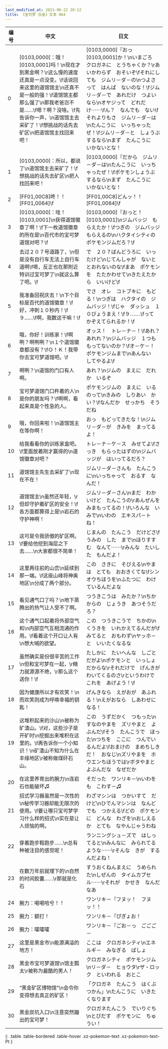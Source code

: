```yaml
---
last_modified_at: 2021-06-22 20:12
title: 《宝可梦 白金》文本 064
---
```

| 编号 | 中文 | 日文 |
| ---- | ---- | ---- |
| 0 | [0103,0000]：哦！[0103,0001]吗！\n现在才到黑金啊？\r这么慢的速度还真是一点没变。\f话说回来这里的道馆馆主\n还真不是一般的强！\f道馆馆主都那么强了\n那我老爸岂不是……\f嗯？啊？没啥。\f先告诉你一声，\n道馆馆主去采矿了！\f想挑战的话先去矿区\n把道馆馆主找回来吧！ | [0103,0000]『おっ　[0103,0001]か！\nいまごろ　クロガネに　とうちゃくか？\rあいかわらず　おそいぞ\fそれにしても　ジムリ－ダ－の\nつよさって　はんぱ　ないのな！\fジムリ－ダ－で　あれだけ　つよいなら\nオヤジって　どれだけ⋯⋯\fん？　なんでも　ない\fそれよりもさ　ジムリ－ダ－は\nたんこうに　いっちゃったぜ！\fジムリ－ダ－と　しょうぶ　するなら\nまず　たんこうに　いかないとな！ |
| 1 | [0103,0000]：所以，都说了\n道馆馆主去采矿了！\f想挑战的话先去矿区\n把人找回来吧！ | [0103,0000]『だから　ジムリ－ダ－は\nたんこうに　いっちゃったぜ！\fポケモンしょうぶ　するなら\nまず　たんこうに　いかないとな！ |
| 2 | [FF01,00C8]咚！！[FF01,0064]\f | [FF01,00C8]どんッ！！[FF01,0064]\f |
| 3 | [0103,0000]：哇！[0103,0001]\n获得道馆徽章了啊！\f下一枚道馆徽章的所在是\n百代市的宝可梦道馆对吧？\f | [0103,0000]『おっと！　[0103,0001]\nジムバッジ　もらえたか！\fつぎの　ジムバッジ　もらえるの\nハクタイシティの　ポケモンジムだろ？\f |
| 4 | 去过２０７号道路了，\n但是没有自行车无法上自行车道啊\f嗯，反正也在那附近特训过宝可梦了\n就这么算了吧。\f | で　２０７ばんどうろに　いったけど\nじてんしゃが　ないと　とおれないのな\fまあ　ポケモンを　たたかわせて\nきたえたから　いいけど\f |
| 5 | 我准备回祝庆去！\n下个目标是百代的道馆徽章！\f好，冲刺１０秒内！\f９……\f啊，我数这干嘛！\f | でさ　オレ　コトブキに　もどる！\nつぎは　ハクタイの　ジムバッジ！\fじゃ　ダッシュ　１０びょうまえ！\f９⋯⋯\fって　かぞえてられるか！\f |
| 6 | 哦，你好！训练家！\f啊咧？啊咧咧？\n１个道馆徽章都没有？\fＯ！Ｋ！我带你去宝可梦道馆吧。\f | オッス！　トレ－ナ－！\fあれ？　あれれ？\nジムバッジ　１つも　もってないのか？\fオ－ケ－！　ポケモンジムまで\nあんない　してやるよ\f |
| 7 | 啊咧？\n道馆的门口有人啊。 | あれ？\nジムの　まえに　だれか　いるぞ |
| 8 | 宝可梦道馆门口杵着的人\n是你的朋友吗？\f啊啊，看起来真是个性急的人。 | ポケモンジムの　まえに　いるのって\nきみの　しりあい　かい？\fなんだか　せっかち　そうだね |
| 9 | 哦，你回来啦！\n道馆馆主在等你啊！ | おっ　もどってきたな！\nジムリ－ダ－が　きみを　まってるよ！ |
| 10 | 给我看看你的训练家盒吧。\f里面放着刚才赢得的\n道馆徽章对吧？ | トレ－ナ－ケ－ス　みせてよ\fさっき　もらったはずの\nジムバッジが　はいってるだろ？ |
| 11 | 道馆馆主先生去采矿了\n现在不在！ | ジムリ－ダ－さんも　たんこうに\nいっちゃって　おるす　なんだ！ |
| 12 | 道馆馆主\n虽然还年轻，\r但却守护着矿区的安全！\f各方面都算得上是\n岩石的守护神啊！ | ジムリ－ダ－さん\nまだ　わかいけど　たんこうの\rあんぜんを　みまもってるの！\fいろんな　いみで\nいわの　エキスパ－ト　ね！ |
| 13 | 这可是令我骄傲的矿区啊。\f要给他挖到海层之下去……\n大家都很不简单！ | じまんの　たんこう　だけどさ\fうみの　した　まで\nほりすすむ　なんて⋯⋯\rみんな　たいした　もんだよ！ |
| 14 | 这里再往前的山峦\n延续到那一端。\f这座山峰将神奥地区\n分成了两个部分。 | この　さきに　そびえる\nやまは　とても　おおきくてな\fシンオウちほうを\nふたつに　わけているんだよな |
| 15 | 看见通气口了吗？\n地下蒸腾出的热气让人受不了啊。 | つうきこうは　みたか？\nちかからの　じょうき　あつそうだろ？ |
| 16 | 这个通气口起着将外部空气和\n内部空气互相流通的作用。\f看着这个开口让人有\n想大喊的欲望。 | この　つうきこうで　ちかの\nくうきを　いれかえてるんだが\fみてると　おもわず\nヤッホ－と　いいたくなるな |
| 17 | 虽然确实是份很辛苦的工作\n但和宝可梦在一起，\r精力就源源不绝，\r那么这个送你！\f | たしかに　たいへんな　しごと　だがよ\nポケモンと　いっしょ　だからな\rそれだけで　げんきが　わいてくるのさ\rというわけで　これを　あげよう！\f |
| 18 | 因为健康所以才有欢笑！\n而欢笑则成为呼唤幸福的钥匙！ | げんきなら　えがおが　あふれる！\nえがおなら　しあわせに　なる！ |
| 19 | 这堆积起来的沙山\n被称为矿渣山。\f对，这些沙子是开矿时\n挖掘出来堆积在这里的。\f再告诉你一个小知识！\n矿渣山不知为什么在丰缘地区\r被称做煤矸石山。 | この　うずだかく　つもった\nすなのやまを　ズリやまと　よぶんだ\fそう　たんこうで　ほった\nつちを　ここに　つんでいるんだよ\fおまけの　まめちしきだ！　おなじ\nズリやまを　ホウエンちほうでは\rボタやまと　よぶんだな　なぜだか |
| 20 | 在这里养育出的腕力\n连岩石也能破坏♫ | そだった　ワンリキ－\nいわをも　こわす－♫ |
| 21 | 招式学习器虽然是一次性的\n秘传学习器却能无限次的使用。\f要让哪只宝可梦学习什么样的招式\n实在是让人烦恼的啊。 | わざマシンは　つかいすて　だけど\nひでんマシンは　なんどでも　つかえる\fどの　ポケモンに　どんな　わざを\nおしえるか　とても　なやんじゃうわね |
| 22 | 穿着跑步鞋跑步……\n总有种被注目的感觉呢！ | ランニングシュ－ズで　はしってると\nみんなに　みられてるような⋯⋯\rそんな　きが　するんだよね！ |
| 23 | 在数万年前就埋下的\n自然的时间胶囊……\r那就是化石 | すうおくねんまえに　うめられた\nしぜんの　タイムカプセル⋯⋯\rそれが　かせき　なんだなあ |
| 24 | 腕力：喝喝哈兮！！ | ワンリキ－『フヌッ！　フヌッ！！ |
| 25 | 腕力：额打！ | ワンリキ－『ぴぎょお！ |
| 26 | 腕力：嚯嚯嚯 | ワンリキ－『ごお－っ　ごごご－ |
| 27 | 这里是黑金市\n能源满溢的地方！ | ここは　クロガネシティ\nエネルギ－　みなぎる　ばしょ |
| 28 | 黑金市宝可梦道馆\n馆主瓢太\r被称为最酷的男人！ | クロガネシティ　ポケモンジム\nリ－ダ－　ヒョウタ\rザ・ロック　といわれる　おとこ |
| 29 | “黑金矿区博物馆”\n会令你变得想去真正的矿区！ | 「クロガネ　たんこう　はくぶつかん」\nたんこうに　いきたくなります |
| 30 | 黑金炭坑入口\n注意突然蹦出的宝可梦！ | クロガネたんこう　でいりぐち\nとびだす　ポケモンに　ちゅうい！ |
{: .table .table-bordered .table-hover .xz-pokemon-text .xz-pokemon-text-Pt }